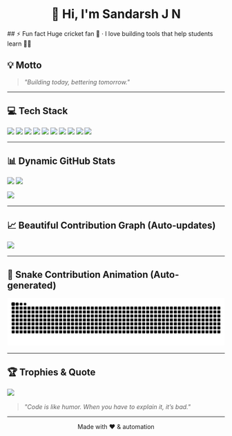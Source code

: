 <h1 align="center">👋 Hi, I'm Sandarsh J N</h1>
## ⚡ Fun fact
Huge cricket fan 🏏 · I love building tools that help students learn 👨‍🎓


## 💡 Motto
> *"Building today, bettering tomorrow."*


---


## 💻 Tech Stack
<p>
<img src="https://img.shields.io/badge/dart-%230175C2.svg?style=for-the-badge&logo=dart&logoColor=white"/>
<img src="https://img.shields.io/badge/java-%23ED8B00.svg?style=for-the-badge&logo=openjdk&logoColor=white"/>
<img src="https://img.shields.io/badge/html5-%23E34F26.svg?style=for-the-badge&logo=html5&logoColor=white"/>
<img src="https://img.shields.io/badge/javascript-%23323330.svg?style=for-the-badge&logo=javascript&logoColor=%23F7DF1E"/>
<img src="https://img.shields.io/badge/python-3670A0?style=for-the-badge&logo=python&logoColor=ffdd54"/>
<img src="https://img.shields.io/badge/Flutter-%2302569B.svg?style=for-the-badge&logo=Flutter&logoColor=white"/>
<img src="https://img.shields.io/badge/AWS-%23FF9900.svg?style=for-the-badge&logo=amazon-aws&logoColor=white"/>
<img src="https://img.shields.io/badge/mysql-4479A1.svg?style=for-the-badge&logo=mysql&logoColor=white"/>
<img src="https://img.shields.io/badge/git-%23F05033.svg?style=for-the-badge&logo=git&logoColor=white"/>
<img src="https://img.shields.io/badge/github-%23121011.svg?style=for-the-badge&logo=github&logoColor=white"/>
</p>


---


## 📊 Dynamic GitHub Stats
<p>
<img height="170" src="https://github-readme-stats.vercel.app/api?username=Sandarsh18&show_icons=true&theme=radical&hide_border=true"/>
<img height="170" src="https://github-readme-streak-stats.herokuapp.com/?user=Sandarsh18&theme=radical&hide_border=true"/>
</p>
<p>
<img height="170" src="https://github-readme-stats.vercel.app/api/top-langs/?username=Sandarsh18&theme=radical&hide_border=true&layout=compact"/>
</p>


---


## 📈 Beautiful Contribution Graph (Auto‑updates)
<p>
<img src="https://github-readme-activity-graph.vercel.app/graph?username=Sandarsh18&theme=github-compact&area=true&hide_border=true"/>
</p>


---


## 🐍 Snake Contribution Animation (Auto-generated)
<p align="center">
  <!-- Dark mode -->
  <picture>
    <source media="(prefers-color-scheme: dark)" srcset="https://raw.githubusercontent.com/Sandarsh18/Sandarsh18/output/snake-dark.svg" />
    <!-- Light mode -->
    <img alt="github contribution snake" src="https://raw.githubusercontent.com/Sandarsh18/Sandarsh18/output/snake.svg" />
  </picture>
</p>



---


## 🏆 Trophies & Quote
<p>
<img src="https://github-profile-trophy.vercel.app/?username=Sandarsh18&theme=radical&no-frame=true&margin-w=8"/>
</p>


> *"Code is like humor. When you have to explain it, it’s bad."*


---


<p align="center">Made with ❤️ & automation</p>

